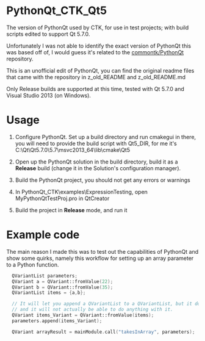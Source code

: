# PythonQt_CTK_Qt5
The version of PythonQt used by CTK, for use in test projects; with build scripts edited to support Qt 5.7.0.

Unfortunately I was not able to identify the exact version of PythonQt this was based off of, I would guess it's related to the [commontk/PythonQt](https://github.com/commontk/PythonQt) repository.

This is an unofficial edit of PythonQt, you can find the original readme files that came with the repository in z_old_README and z_old_README.md

Only Release builds are supported at this time, tested with Qt 5.7.0 and Visual Studio 2013 (on Windows).

# Usage

1. Configure PythonQt. Set up a build directory and run cmakegui in there, you will need to provide the build script with Qt5_DIR, for me it's C:\Qt\Qt5.7.0\5.7\msvc2013_64\lib\cmake\Qt5

2. Open up the PythonQt solution in the build directory, build it as a **Release** build (change it in the Solution's configuration manager).

3. Build the PythonQt project, you should not get any errors or warnings

4. In PythonQt_CTK\examples\ExpressionTesting, open MyPythonQtTestProj.pro in QtCreator

5. Build the project in **Release** mode, and run it

# Example code

The main reason I made this was to test out the capabilities of PythonQt and show some quirks, namely this workflow for setting up an array parameter to a Python function.

```c++
  QVariantList parameters;
  QVariant a = QVariant::fromValue(22);
  QVariant b = QVariant::fromValue(35);
  QVariantList items = {a,b};

  // It will let you append a QVariantList to a QVariantList, but it doesn't actually wrap it in a QVariant for you
  // and it will not actually be able to do anything with it.
  QVariant items_Variant = QVariant::fromValue(items);
  parameters.append(items_Variant);

  QVariant arrayResult = mainModule.call("takesInArray", parameters);
```
